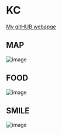 # KC

[My gitHUB webapge](https://github.com/kcdyy) 


## MAP
![image](https://github.com/user-attachments/assets/36f2051b-3bde-48bf-b696-6f4a407c8fdd)

## FOOD
![image](https://github.com/user-attachments/assets/35e0b578-b1af-4559-ba48-ab1055f2a7d1)

## SMILE
![image](https://github.com/user-attachments/assets/76368213-6e81-4f1d-8d33-324d14e3d63f)


